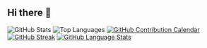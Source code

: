 ## Hi there 👋

<!--
**giakhiem03/giakhiem03** is a ✨ _special_ ✨ repository because its `README.md` (this file) appears on your GitHub profile.

Here are some ideas to get you started:

- 🔭 I’m currently working on ...
- 🌱 I’m currently learning ...
- 👯 I’m looking to collaborate on ...
- 🤔 I’m looking for help with ...
- 💬 Ask me about ...
- 📫 How to reach me: ...
- 😄 Pronouns: ...
- ⚡ Fun fact: ...
-->
![GitHub Stats](https://github-readme-stats.vercel.app/api?username=giakhiem03&show_icons=true&theme=radical)
![Top Languages](https://github-readme-stats.vercel.app/api/top-langs/?username=giakhiem03&layout=compact&theme=radical)
[![GitHub Contribution Calendar](https://github-readme-activity-graph.vercel.app/graph?username=giakhiem03&bg_color=0d1117&color=ffffff&line=ff9933&point=ff9933&area=true&hide_border=true)](https://github.com/ashutosh00710/github-readme-activity-graph)
[![GitHub Streak](https://streak-stats.demolab.com?user=giakhiem03&theme=highcontrast&hide_border=true)](https://git.io/streak-stats)
[![GitHub Language Stats](https://github-readme-stats.vercel.app/api/top-langs/?username=giakhiem03&layout=pie)](https://github.com/anuraghazra/github-readme-stats)
